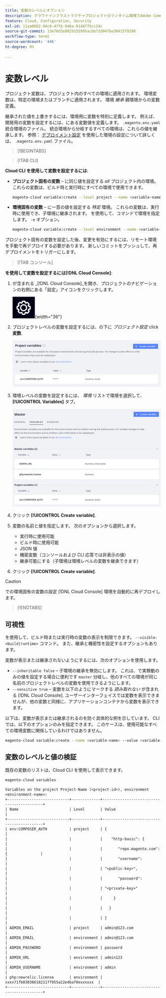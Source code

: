 ```yaml
---
title: 変数のレベルとオプション
description: クラウドインフラストラクチャプロジェクトのランタイム環境でAdobe Commerceをカスタマイズする際に使用する、様々な変数レベルおよびオプションについて説明します。
feature: Cloud, Configuration, Security
exl-id: 11aa0862-94c0-47fb-946a-0148f75cc24c
source-git-commit: 13e76d3e9829155995acbb72d947be3041579298
workflow-type: tm+mt
source-wordcount: '446'
ht-degree: 0%

---
```


# 変数レベル

プロジェクト変数は、プロジェクト内のすべての環境に適用されます。 環境変数は、特定の環境またはブランチに適用されます。 環境 _継承_ 親環境からの変数定義。

継承された値を上書きするには、環境用に変数を特別に定義します。 例えば、開発用の変数を設定するには、にある変数値を定義します。 `.magento.env.yaml` 統合環境のファイル。 統合環境から分岐するすべての環境は、これらの値を継承します。 参照： [デプロイメント設定](configure-env-yaml.md) を使用した環境の設定について詳しくは、 `.magento.env.yaml` ファイル。

>[!BEGINTABS]

>[!TAB CLI]

**Cloud CLI を使用して変数を設定するには**:

- **プロジェクト固有の変数** – に同じ値を設定する _all_ プロジェクト内の環境。 これらの変数は、ビルド時と実行時にすべての環境で使用できます。

  ```bash
  magento-cloud variable:create --level project --name <variable-name> --value <variable-value>
  ```

- **環境固有の変数** – に一意の値を設定する _特定_ 環境。 これらの変数は、実行時に使用でき、子環境に継承されます。 を使用して、コマンドで環境を指定します。 `-e` オプション。

  ```bash
  magento-cloud variable:create --level environment --name <variable-name> --value <variable-value>
  ```

プロジェクト固有の変数を設定した後、変更を有効にするには、リモート環境を手動で再デプロイする必要があります。 新しいコミットをプッシュして、再デプロイメントをトリガーにします。

>[!TAB コンソール]

**を使用して変数を設定するには[!DNL Cloud Console]**:

1. が含まれる _[!DNL Cloud Console]_を開き、プロジェクトのナビゲーションの右側にある「設定」アイコンをクリックします。

   ![プロジェクトの設定](../../assets/icon-configure.png){width="36"}

1. プロジェクトレベルの変数を設定するには、の下に _プロジェクト設定_ click **変数**.

   ![プロジェクト変数](../../assets/ui-project-variables.png)

1. 環境レベルの変数を設定するには、 _環境_ リストで環境を選択して、 **[!UICONTROL Variables]** タブ。

   ![「環境変数」タブ](../../assets/ui-environment-variables.png)

1. クリック **[!UICONTROL Create variable]**.

1. 変数の名前と値を指定します。 次のオプションから選択します。

   - 実行時に使用可能
   - ビルド時に使用可能
   - JSON 値
   - 機密変数（コンソールおよび CLI 応答では非表示の値）
   - 継承可能にする（子環境は環境レベルの変数を継承できます）

1. クリック **[!UICONTROL Create variable]**.

>[!CAUTION]
>
>での環境固有の変数の設定 [!DNL Cloud Console] 環境を自動的に再デプロイします。

>[!ENDTABS]

## 可視性

を使用して、ビルド時または実行時の変数の表示を制限できます。 `--visible-<build|runtime>` コマンド。 また、継承と機密性を設定するオプションもあります。

変数が表示または継承されないようにするには、次のオプションを使用します。

- `--inheritable false` – 子環境の継承を無効にします。 これは、で実稼動のみの値を設定する場合に便利です `master` 分岐し、他のすべての環境が同じ名前のプロジェクトレベルの変数を使用できるようにします。
- `--sensitive true` – 変数を以下のようにマークする _読み取れない_ が含まれる [!DNL Cloud Console]. ユーザーインターフェイスでは変数を表示できませんが、他の変数と同様に、アプリケーションコンテナから変数を表示できます。

以下は、変数が表示または継承されるのを防ぐ具体的な例を示しています。 CLI では、以下のオプションのみを指定できます。 このケースは、使用可能なすべての環境変数に関係しているわけではありません。

```bash
magento-cloud variable:create --name <variable-name> --value <variable-value> --inheritable false --sensitive true
```

## 変数のレベルと値の検証

既存の変数のリストは、Cloud CLI を使用して表示できます。

```bash
magento-cloud variables
```

```terminal
Variables on the project Project-Name (<project-id>), environment <environment-name>:
+----------------------------+-------------+-------------------------------------------+
| Name                       | Level       | Value                                     |
+----------------------------+-------------+-------------------------------------------+
| env:COMPOSER_AUTH          | project     | {                                         |
|                            |             |    "http-basic": {                        |
|                            |             |       "repo.magento.com": {               |
|                            |             |       "username":                         |
|                            |             | "<public-key>",                           |
|                            |             |       "password":                         |
|                            |             | "<private-key>"                           |
|                            |             |     }                                     |
|                            |             |   }                                       |
|                            |             | }                                         |
| ADMIN_EMAIL                | project     | admin@123.com                             |
| ADMIN_EMAIL                | environment | admin@123.com                             |
| ADMIN_PASSWORD             | environment | password                                  |
| ADMIN_URL                  | environment | admin123                                  |
| ADMIN_USERNAME             | environment | admin                                     |
| php:newrelic.license       | environment | xxxx71fb030366182117f955a22e4baf8exxxxxx  |
+----------------------------+-------------+-------------------------------------------+
```
